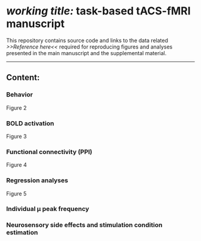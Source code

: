 # _working title:_ task-based tACS-fMRI manuscript
This repository contains source code and links to the data related 
_>>Reference here<<_
required for reproducing figures and analyses presented in the main manuscript and the supplemental material. 

---

## Content:

### Behavior
Figure 2 

### BOLD activation 
Figure 3 

### Functional connectivity (PPI)
Figure 4 

### Regression analyses
Figure 5 

### Individual µ peak frequency


### Neurosensory side effects and stimulation condition estimation

